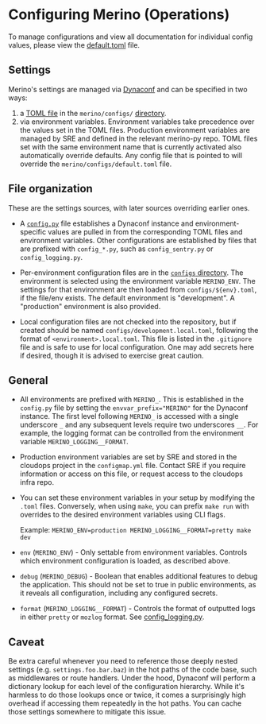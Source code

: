 # Configuring Merino (Operations)
To manage configurations and view all documentation for individual config values,
please view the [default.toml][default.toml] file.

## Settings

Merino's settings are managed via [Dynaconf][dynaconf] and can be specified in two ways:
1. a [TOML file][toml] in the `merino/configs/` [directory][configs_dir].
2. via environment variables.
Environment variables take precedence over the values set in the TOML files.
Production environment variables are managed by SRE and defined in the relevant merino-py repo.
TOML files set with the same environment name that is currently activated also automatically override defaults.
Any config file that is pointed to will override the `merino/configs/default.toml` file.


## File organization

These are the settings sources, with later sources overriding earlier ones.

- A [`config.py`][config.py] file establishes a Dynaconf instance and environment-specific values
  are pulled in from the corresponding TOML files and environment variables.
  Other configurations are established by files that are prefixed with `config_*.py`,
  such as `config_sentry.py` or `config_logging.py`.

- Per-environment configuration files are in the [`configs` directory][configs_dir].
  The environment is selected using the environment variable `MERINO_ENV`.
  The settings for that environment are then loaded from `configs/${env}.toml`, if the file/env exists. The default environment is "development". A "production" environment is also provided.

- Local configuration files are not checked into the repository,
  but if created should be named `configs/development.local.toml`,
  following the format of `<environment>.local.toml`.
  This file is listed in the `.gitignore` file and is safe to use for local configuration.
  One may add secrets here if desired, though it is advised to exercise great caution.

## General

- All environments are prefixed with `MERINO_`.
  This is established in the `config.py` file by setting the `envvar_prefix="MERINO"`
  for the Dynaconf instance.
  The first level following `MERINO_` is accessed with a single underscore `_` and any subsequent levels require two underscores `__`.
  For example, the logging format can be controlled from the environment variable `MERINO_LOGGING__FORMAT`.

- Production environment variables are set by SRE and stored in the
  cloudops project in the `configmap.yml` file.
  Contact SRE if you require information or access on this file,
  or request access to the cloudops infra repo.

- You can set these environment variables in your setup by modifying the `.toml` files.
  Conversely, when using `make`, you can prefix `make run` with overrides to the
  desired environment variables using CLI flags.

  Example:
  `MERINO_ENV=production MERINO_LOGGING__FORMAT=pretty make dev`

- `env` (`MERINO_ENV`) - Only settable from environment variables.
  Controls which environment configuration is loaded, as described above.

- `debug` (`MERINO_DEBUG`) - Boolean that enables additional features to debug
  the application.
  This should not be set to true in public environments, as it reveals all configuration,
  including any configured secrets.

- `format` (`MERINO_LOGGING__FORMAT`) - Controls the format of outputted logs in
  either `pretty` or `mozlog` format. See [config_logging.py][log].

## Caveat

Be extra careful whenever you need to reference those deeply nested settings
(e.g. `settings.foo.bar.baz`) in the hot paths of the code base, such as middlewares
or route handlers. Under the hood, Dynaconf will perform a dictionary lookup
for each level of the configuration hierarchy. While it's harmless to do those
lookups once or twice, it comes a surprisingly high overhead if accessing them
repeatedly in the hot paths. You can cache those settings somewhere to mitigate
this issue.

[default.toml]: https://github.com/mozilla-services/merino-py/tree/main/merino/configs/default.toml
[dynaconf]: https://www.dynaconf.com/
[toml]: https://toml.io/en/
[config.py]: https://github.com/mozilla-services/merino-py/blob/main/merino/config.py
[configs_dir]: https://github.com/mozilla-services/merino-py/tree/main/merino/configs
[log]: https://github.com/mozilla-services/merino-py/blob/main/merino/configs/app_configs/config_logging.py
